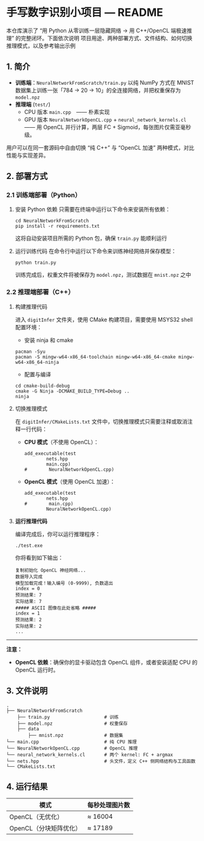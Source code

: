 # 手写数字识别小项目 — README

本仓库演示了 “用 Python 从零训练一层隐藏网络 → 用 C++/OpenCL 端极速推理” 的完整闭环。下面依次说明 项目用途、两种部署方式、文件结构、如何切换推理模式，以及参考输出示例

## 1. 简介

- **训练端**：`NeuralNetworkFromScratch/train.py` 以纯 NumPy 方式在 MNIST 数据集上训练一张「784 → 20 → 10」的全连接网络，并把权重保存为 `model.npz`
- **推理端** (`test/`)
  - CPU 版本 `main.cpp` —— 朴素实现
  - GPU 版本 `NeuralNetworkOpenCL.cpp` + `neural_network_kernels.cl` —— 用 OpenCL 并行计算，两层 FC + Sigmoid，每张图片仅需亚毫秒级。

用户可以在同一套源码中自由切换 “纯 C++” 与 “OpenCL 加速” 两种模式，对比性能与实现差异。

## 2. 部署方式

### 2.1 训练端部署（Python）

1. 安装 Python 依赖
    只需要在终端中运行以下命令来安装所有依赖：

   ```
   cd NeuralNetworkFromScratch
   pip install -r requirements.txt
   ```

   这将自动安装项目所需的 Python 包，确保 `train.py` 能顺利运行

2. 运行训练代码
    在命令行中运行以下命令来训练神经网络并保存模型：

   ```
   python train.py
   ```

   训练完成后，权重文件将被保存为 `model.npz`，测试数据在 `mnist.npz` 之中

### 2.2 推理端部署（C++）

1. 构建推理代码

   进入 `digitInfer` 文件夹，使用 CMake 构建项目，需要使用 MSYS32 shell 配置环境：

   - 安装 ninja 和 cmake

   ```
   pacman -Syu
   pacman -S mingw-w64-x86_64-toolchain mingw-w64-x86_64-cmake mingw-w64-x86_64-ninja
   ```

   - 配置与编译

   ```
   cd cmake-build-debug
   cmake -G Ninja -DCMAKE_BUILD_TYPE=Debug ..
   ninja
   ```

2. 切换推理模式

   在 `digitInfer/CMakeLists.txt` 文件中，切换推理模式只需要注释或取消注释一行代码：

   - **CPU 模式**（不使用 OpenCL）：

     ```
     add_executable(test
             nets.hpp
             main.cpp)
     #        NeuralNetworkOpenCL.cpp)
     ```

   - **OpenCL 模式**（使用 OpenCL 加速）：

     ```
     add_executable(test
             nets.hpp
     #        main.cpp)
             NeuralNetworkOpenCL.cpp)
     ```

3. **运行推理代码**

   编译完成后，你可以运行推理程序：

   ```
   ./test.exe
   ```

   你将看到如下输出：

   ```
   复制初始化 OpenCL 神经网络...
   数据导入完成
   模型加载完成！输入编号 (0-9999), 负数退出
   index = 0
   预测结果: 7
   实际结果: 7
   ##### ASCII 图像在此处省略 #####
   index = 1
   预测结果: 2
   实际结果: 2
   ...
   ```

------

**注意：**

- **OpenCL 依赖**：确保你的显卡驱动包含 OpenCL 组件，或者安装适配 CPU 的 OpenCL 运行时。

## 3. 文件说明

```
.
├── NeuralNetworkFromScratch
    ├── train.py					# 训练
    ├── model.npz					# 权重保存
    ├── data
        ├── mnist.npz				# 数据集
└── main.cpp                  		# 纯 CPU 推理
└── NeuralNetworkOpenCL.cpp   		# OpenCL 推理
└── neural_network_kernels.cl 		# 两个 kernel: FC + argmax
└── nets.hpp						# 头文件，定义 C++ 侧网络结构与工具函数
└── CMakeLists.txt
```

## 4. 运行结果

| 模式                   | 每秒处理图片数 |
| ---------------------- | -------------- |
| OpenCL（无优化）       | ≈ 16004        |
| OpenCL（分块矩阵优化） | ≈ 17189        |
